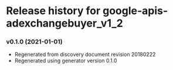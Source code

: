 # Release history for google-apis-adexchangebuyer_v1_2

### v0.1.0 (2021-01-01)

* Regenerated from discovery document revision 20180222
* Regenerated using generator version 0.1.0

